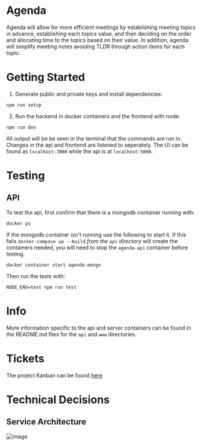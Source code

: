 # Agenda

Agenda will allow for more efficient meetings by estabilshing meeting topics in advance, establishing each topics value, and then deciding on the order and allocating time to the topics based on their value. In addition, agenda will simplify meeting notes avoiding TLDR through action items for each topic.

# Getting Started

1. Generate public and private keys and install dependencies:
```
npm run setup
```
2. Run the backend in docker containers and the frontend with node:
```
npm run dev
```

All output will be be seen in the terminal that the commands are run in.
Changes in the api and frontend are listened to seperately. The UI can be found
as `localhost:3000` while the api is at `localhost:5000`.

# Testing

## API

To test the api, first confirm that there is a mongodb container running with:
```
docker ps
```
If the mongodb container isn't running use the following to start it. If this fails `docker-compose up --build` *from the `api` directory* will create the containers needed, you will need to stop the `agenda-api` container before testing.
```
docker container start agenda-mongo
```
Then run the tests with:
```
NODE_ENV=test npm run test
```

# Info
More information specific to the api and server containers can be found in the README.md files for the `api` and `www` directories.

# Tickets
The project Kanban can be found [here](https://thomashudsonnotes.notion.site/a1f3e7cd3bf74c62b06dbda78b2c9c7c?v=43d3f2b9730045f691cd254967c6949d)

# Technical Decisions

## Service Architecture
![image](https://user-images.githubusercontent.com/54583311/120655368-db876780-c43f-11eb-9ccc-5ea9deba79fe.png)
